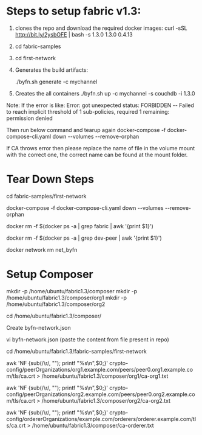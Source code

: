 # Steps to setup fabric v1.3:


1. clones the repo and download the required docker images:
      curl -sSL http://bit.ly/2ysbOFE | bash -s 1.3.0 1.3.0 0.4.13
      
2. cd fabric-samples

3. cd first-network

4. Generates the build artifacts:

   ./byfn.sh generate -c mychannel
      
5. Creates the all containers
   ./byfn.sh up -c mychannel -s couchdb -i 1.3.0
   
Note: If the error is like:
   Error: got unexpected status: FORBIDDEN -- Failed to reach implicit threshold of 1 sub-policies, required 1 remaining: permission denied
   
   Then run below command and tearup again
   docker-compose -f docker-compose-cli.yaml down --volumes --remove-orphan
   
   If CA throws error then please replace the name of file in the volume mount with the correct one, the correct name can be found at the mount folder.



# Tear Down Steps

cd fabric-samples/first-network

docker-compose -f docker-compose-cli.yaml down --volumes --remove-orphan

docker rm -f $(docker ps -a | grep fabric | awk '{print $1}')

docker rm -f $(docker ps -a | grep dev-peer | awk '{print $1}')

docker network rm net_byfn





# Setup Composer

mkdir -p /home/ubuntu/fabric1.3/composer
mkdir -p /home/ubuntu/fabric1.3/composer/org1
mkdir -p /home/ubuntu/fabric1.3/composer/org2


cd /home/ubuntu/fabric1.3/composer/

Create byfn-network.json

vi byfn-network.json
(paste the content from file present in repo)



cd /home/ubuntu/fabric1.3/fabric-samples/first-network

awk 'NF {sub(/\r/, ""); printf "%s\\n",$0;}' crypto-config/peerOrganizations/org1.example.com/peers/peer0.org1.example.com/tls/ca.crt > /home/ubuntu/fabric1.3/composer/org1/ca-org1.txt

awk 'NF {sub(/\r/, ""); printf "%s\\n",$0;}' crypto-config/peerOrganizations/org2.example.com/peers/peer0.org2.example.com/tls/ca.crt > /home/ubuntu/fabric1.3/composer/org2/ca-org2.txt

awk 'NF {sub(/\r/, ""); printf "%s\\n",$0;}' crypto-config/ordererOrganizations/example.com/orderers/orderer.example.com/tls/ca.crt > /home/ubuntu/fabric1.3/composer/ca-orderer.txt
